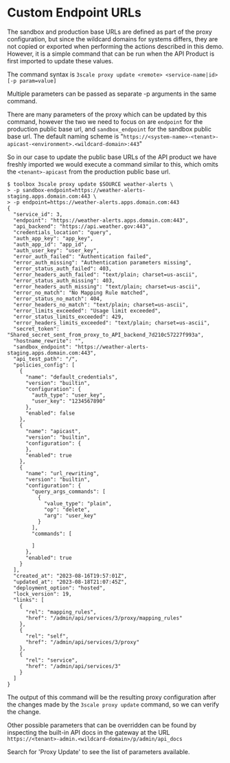 # Custom Endpoint URLs

The sandbox and production base URLs are defined as part of the proxy configuration, but since the wildcard domains for systems differs, they are not copied or exported when performing the actions described in this demo.  However, it is a simple command that can be run when the API Product is first imported to update these values.

The command syntax is `3scale proxy update <remote> <service-name|id> [-p param=value]`

Multiple parameters can be passed as separate -p arguments in the same command.

There are many parameters of the proxy which can be updated by this command, however the two we need to focus on are `endpoint` for the production public base url, and `sandbox_endpoint` for the sandbox public base url. The default naming scheme is "`https://<system-name>-<tenant>-apicast-<environment>.<wildcard-domain>:443`"

So in our case to update the public base URLs of the API product we have freshly imported we would execute a command similar to this, which omits the `<tenant>-apicast` from the production public base url.

~~~
$ toolbox 3scale proxy update $SOURCE weather-alerts \
> -p sandbox-endpoint=https://weather-alerts-staging.apps.domain.com:443 \
> -p endpoint=https://weather-alerts.apps.domain.com:443
{
  "service_id": 3,
  "endpoint": "https://weather-alerts.apps.domain.com:443",
  "api_backend": "https://api.weather.gov:443",
  "credentials_location": "query",
  "auth_app_key": "app_key",
  "auth_app_id": "app_id",
  "auth_user_key": "user_key",
  "error_auth_failed": "Authentication failed",
  "error_auth_missing": "Authentication parameters missing",
  "error_status_auth_failed": 403,
  "error_headers_auth_failed": "text/plain; charset=us-ascii",
  "error_status_auth_missing": 403,
  "error_headers_auth_missing": "text/plain; charset=us-ascii",
  "error_no_match": "No Mapping Rule matched",
  "error_status_no_match": 404,
  "error_headers_no_match": "text/plain; charset=us-ascii",
  "error_limits_exceeded": "Usage limit exceeded",
  "error_status_limits_exceeded": 429,
  "error_headers_limits_exceeded": "text/plain; charset=us-ascii",
  "secret_token": "Shared_secret_sent_from_proxy_to_API_backend_7d210c57227f993a",
  "hostname_rewrite": "",
  "sandbox_endpoint": "https://weather-alerts-staging.apps.domain.com:443",
  "api_test_path": "/",
  "policies_config": [
    {
      "name": "default_credentials",
      "version": "builtin",
      "configuration": {
        "auth_type": "user_key",
        "user_key": "1234567890"
      },
      "enabled": false
    },
    {
      "name": "apicast",
      "version": "builtin",
      "configuration": {
      },
      "enabled": true
    },
    {
      "name": "url_rewriting",
      "version": "builtin",
      "configuration": {
        "query_args_commands": [
          {
            "value_type": "plain",
            "op": "delete",
            "arg": "user_key"
          }
        ],
        "commands": [

        ]
      },
      "enabled": true
    }
  ],
  "created_at": "2023-08-16T19:57:01Z",
  "updated_at": "2023-08-18T21:07:45Z",
  "deployment_option": "hosted",
  "lock_version": 19,
  "links": [
    {
      "rel": "mapping_rules",
      "href": "/admin/api/services/3/proxy/mapping_rules"
    },
    {
      "rel": "self",
      "href": "/admin/api/services/3/proxy"
    },
    {
      "rel": "service",
      "href": "/admin/api/services/3"
    }
  ]
}
~~~

The output of this command will be the resulting proxy configuration after the changes made by the `3scale proxy update` command, so we can verify the change.

Other possible parameters that can be overridden can be found by inspecting the built-in API docs in the gateway at the URL
`https://<tenant>-admin.<wildcard-domain>/p/admin/api_docs`

Search for 'Proxy Update' to see the list of parameters available.